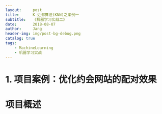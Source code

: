 ```yaml
---
layout:     post
title:      K-近邻算法(KNN)之案例一
subtitle:   《机器学习实战二》
date:       2018-08-07
author:     Jang
header-img: img/post-bg-debug.png
catalog: true
tags:
    - MachineLearning
    - 机器学习实战
---
```


# 1. 项目案例：优化约会网站的配对效果

# 项目概述
